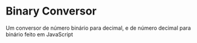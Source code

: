 # Binary Conversor
Um conversor de número binário para decimal, e de número decimal para binário feito em JavaScript 
